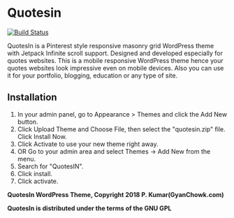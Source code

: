 # Quotesin
[![Build Status](https://travis-ci.com/pratikkry/quotesin.svg?branch=master)](https://travis-ci.com/pratikkry/quotesin)

QuotesIn is a Pinterest style responsive masonry grid WordPress theme with Jetpack Infinite scroll support. Designed and developed especially for quotes websites. This is a mobile responsive WordPress theme hence your quotes websites look impressive even on mobile devices. Also you can use it for your portfolio, blogging, education or any type of site.

## Installation
1. In your admin panel, go to Appearance > Themes and click the Add New button.
2. Click Upload Theme and Choose File, then select the "quotesin.zip" file. Click Install Now.
3. Click Activate to use your new theme right away.
4. OR Go to your admin area and select Themes → Add New from the menu.
5. Search for "QuotesIN".
6. Click install.
7. Click activate.

**QuotesIn WordPress Theme, Copyright 2018 P. Kumar(GyanChowk.com)**

**QuotesIn is distributed under the terms of the GNU GPL**
